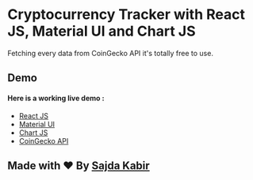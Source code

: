 # Cryptocurrency Tracker with React JS, Material UI and Chart JS

Fetching every data from  CoinGecko API it's totally free to use.

## Demo
#### Here is a working live demo :


- [React JS](https://reactjs.org/)
- [Material UI](https://v4.mui.com/)
- [Chart JS](https://reactchartjs.github.io/react-chartjs-2/#/)
- [CoinGecko API](https://www.coingecko.com/)


## Made with ♥ By [Sajda Kabir](https://www.linkedin.com/in/sajdakabir)